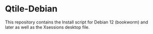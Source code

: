 # Qtile-Debian
This repository contains the Install script for Debian 12 (bookworm) and later as well as the Xsessions desktop file.
